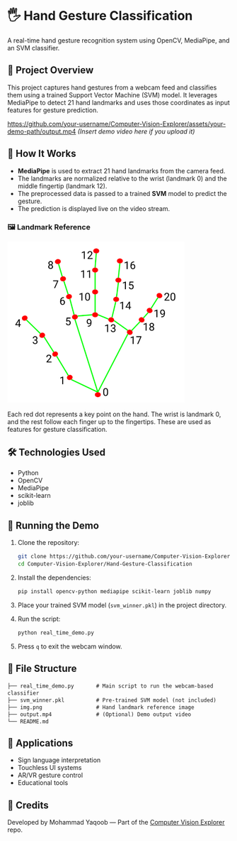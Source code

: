 
# 🖐️ Hand Gesture Classification

A real-time hand gesture recognition system using OpenCV, MediaPipe, and an SVM classifier.

## 📌 Project Overview

This project captures hand gestures from a webcam feed and classifies them using a trained Support Vector Machine (SVM) model. It leverages MediaPipe to detect 21 hand landmarks and uses those coordinates as input features for gesture prediction.

https://github.com/your-username/Computer-Vision-Explorer/assets/your-demo-path/output.mp4 *(Insert demo video here if you upload it)*

## 🧠 How It Works

- **MediaPipe** is used to extract 21 hand landmarks from the camera feed.
- The landmarks are normalized relative to the wrist (landmark 0) and the middle fingertip (landmark 12).
- The preprocessed data is passed to a trained **SVM** model to predict the gesture.
- The prediction is displayed live on the video stream.

### 🖼️ Landmark Reference

<img src="img.png" width="400" alt="Hand Landmarks" />

Each red dot represents a key point on the hand. The wrist is landmark 0, and the rest follow each finger up to the fingertips. These are used as features for gesture classification.

## 🛠️ Technologies Used

- Python
- OpenCV
- MediaPipe
- scikit-learn
- joblib

## 🚀 Running the Demo

1. Clone the repository:
   ```bash
   git clone https://github.com/your-username/Computer-Vision-Explorer.git
   cd Computer-Vision-Explorer/Hand-Gesture-Classification
   ```

2. Install the dependencies:
   ```bash
   pip install opencv-python mediapipe scikit-learn joblib numpy
   ```

3. Place your trained SVM model (`svm_winner.pkl`) in the project directory.

4. Run the script:
   ```bash
   python real_time_demo.py
   ```

5. Press `q` to exit the webcam window.

## 📁 File Structure

```
├── real_time_demo.py       # Main script to run the webcam-based classifier
├── svm_winner.pkl          # Pre-trained SVM model (not included)
├── img.png                 # Hand landmark reference image
├── output.mp4              # (Optional) Demo output video
└── README.md
```

## 📌 Applications

- Sign language interpretation
- Touchless UI systems
- AR/VR gesture control
- Educational tools

## 🙌 Credits

Developed by Mohammad Yaqoob — Part of the [Computer Vision Explorer](https://github.com/your-username/Computer-Vision-Explorer) repo.
